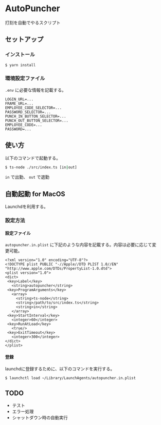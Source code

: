 # AutoPuncher
打刻を自動でやるスクリプト
## セットアップ
### インストール
```sh
$ yarn install
```
### 環境設定ファイル
`.env` に必要な情報を記載する。
```:.env
LOGIN_URL=...
FRAME_URL=...
EMPLOYEE_CODE_SELECTOR=...
PASSWORD_SELECTOR=...
PUNCH_IN_BUTTON_SELECTOR=...
PUNCH_OUT_BUTTON_SELECTOR=...
EMPLOYEE_CODE=...
PASSWORD=...
```
## 使い方
以下のコマンドで起動する。
```sh
$ ts-node ./src/index.ts [in|out]
```
`in` で出勤、 `out` で退勤
## 自動起動 for MacOS
Launchdを利用する。
### 設定方法
#### 設定ファイル
`autopuncher.in.plist` に下記のような内容を記載する。内容は必要に応じて変更可能。
```xml:autopuncher.in.plist
<?xml version="1.0" encoding="UTF-8"?>
<!DOCTYPE plist PUBLIC "-//Apple//DTD PLIST 1.0//EN" "http://www.apple.com/DTDs/PropertyList-1.0.dtd">
<plist version="1.0">
<dict>
 <key>Label</key>
   <string>autopuncher</string>
 <key>ProgramArguments</key>
   <array>
     <string>ts-node</string>
     <string>/path/to/src/index.ts</string>
     <string>in</string>
   </array>
 <key>StartInterval</key>
   <integer>60</integer>
 <key>RunAtLoad</key>
   <true/>
 <key>ExitTimeout</key>
   <integer>300</integer>
</dict>
</plist>
```
#### 登録
launchdに登録するために、以下のコマンドを実行する。
```sh
$ launchctl load ~/Library/LaunchAgents/autopuncher.in.plist
```
## TODO
- テスト
- エラー処理
- シャットダウン時の自動実行